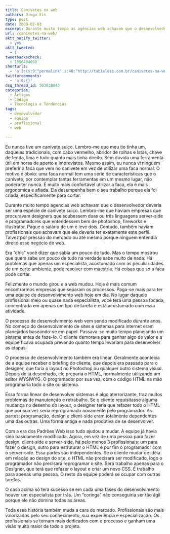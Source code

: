 ```yaml
---
title: Canivetes na web
authors: Diego Eis
type: post
date: 2009-02-03
excerpt: Durante muito tempo as agências web achavam que o desenvolvedor deveria ser uma espécie de canivete suiço.
url: /canivetes-na-web/
aktt_notify_twitter:
  - yes
aktt_tweeted:
  - 1
tweetbackscheck:
  - 1356404098
shorturls:
  - 'a:3:{s:9:"permalink";s:40:"http://tableless.com.br/canivetes-na-web";s:7:"tinyurl";s:26:"http://tinyurl.com/3pa9dxh";s:4:"isgd";s:19:"http://is.gd/EPJnL0";}'
twittercomments:
  - 'a:0:{}'
dsq_thread_id: 503038843
categories:
  - Artigos
  - Código
  - Tecnologia e Tendências
tags:
  - deenvolvedor
  - equipe
  - profissional
  - web

---
```

Eu nunca tive um canivete suiço. Lembro-me que meu tio tinha um, daqueles tradicionais, com cabo vermelho, abridor de rolhas e latas, chave de fenda, lima e tudo quanto mais tinha direito. Sem dúvida uma ferramenta útil em horas de aperto e imprevistos. Mesmo assim, eu nunca vi ninguém preferir a faca que vem no canivete em vez de utilizar uma faca normal.<!--more--> O motivo é óbvio: uma faca normal tem uma série de características que o canivete, por contemplar tantas ferramentas em um mesmo lugar, não poderá ter nunca. É muito mais confortável utilizar a faca, ela é mais ergonomica e afiada. Ela desempenha bem o seu trabalho porque ela foi criada, especificamente para cortar. 

Durante muito tempo agencias web achavam que o desenvolvedor deveria ser uma espécie de canivete suiço. Lembro-me que haviam empresas que procuravam designers que soubessem duas ou três linguagens server-side e programadores que entendessem bem de photoshop, fireworks e illustrator. Pague o salário de um e leve dois. Contudo, também haviam profissionais que achavam que ele deveria ter exatamente este perfil. Talvez por pressão do mercado ou até mesmo porque ninguém entendia direito esse negócio de web.
  
Era “chic” você dizer que sabia um pouco de tudo. Mas o tempo mostrou que quem sabe um pouco de tudo na verdade sabe muito de nada. Há problemas que apenas um especialista, acostumado com as peculiaridades de um certo ambiente, pode resolver com maestria. Há coisas que só a faca pode cortar.
  
Felizmente o mundo girou e a web mudou. Hoje é mais comum encontrarmos empresas que separam os processos. Paga-se mais para ter uma equipe de desenvolvimento web hoje em dia. No lugar daquele profissional meio ou quase nada especialista, você terá uma pessoa focada, concentrada em apenas um tipo de tarefa e está acostumado com essa atividade.

O processo de desenvolvimento web vem sendo modificado durante anos. No começo do desenvolvimento de sites e sistemas para internet eram planejados baseando-se em papel. Passava-se muito tempo planejando um sistema antes de faze-lo. O cliente demorava para ganhar algo de valor e a equipe ficava ocupada prevendo quanto tempo levariam para desenvolver as etapas.
  
O processo de desenvolvimento também era linear. Geralmente acontecia de a equipe receber o briefing do cliente, que depois era passado para o designer, que faria o layout no Photoshop ou qualquer outro sistema visual. Depois de já desenhado, ele preparia o HTML, normalmente utilizando um editor WYSIWYG. O programador por sua vez, com o código HTML na mão programaria todo o site ou sistema.
  
Essa forma linear de desenvolver sistemas é algo aterrorizante, traz muitos problemas de manutenção e retrabalho. Se o cliente requisitasse alguma mudança no desenho do layout, o designer teria que refazer todo o HTML que por sua vez seria reprogramado novamente pelo programador. As partes: programação, design e client-side eram totalmente dependentes uma das outras. Uma forma antiga e nada produtiva de se desenvolver.

Com a era dos Padrões Web isso tudo ajudou a mudar. A equipe já havia sido basicamente modificada. Agora, em vez de uma pessoa para fazer design, client-side e server-side, há pelo menos 3 profissionais: um para fazer o design, outro para estruturar o HTML e por fim o programador com o server-side. Essa partes são independentes. Se o cliente mudar de idéia em relação ao design do site, o HTML não precisará ser modificado, logo o programador não precisará reprogramar o site. Será trabalho apenas para o Designer, que terá que refazer o layout e criar um novo CSS. É trabalho para apenas uma pessoa. O resto da equipe poderá se ocupar com outras tarefas. 

O caso acima só terá sucesso se em cada uma fases do desenvolvimento houver um especialista por trás. Um “coringa” não conseguiria ser tão ágil porque ele não domina todas as áreas. 

Toda essa história também muda a cara do mercado. Profissionais são mais valorizados pelo seu conhecimento, sua experiência e especialização. Os profissionais se tornam mais dedicados com o processo e ganham uma visão muito maior de todo o projeto.